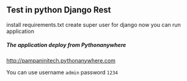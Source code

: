 ## Test in python Django Rest

install requirements.txt
create super user for django
now you can run application

##### The application deploy from Pythonanywhere

http://pampaninitech.pythonanywhere.com

You can use username `admin` password `1234`
